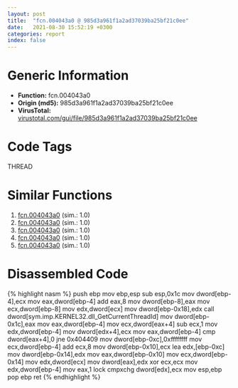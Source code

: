 ```yaml
---
layout: post
title:  "fcn.004043a0 @ 985d3a961f1a2ad37039ba25bf21c0ee"
date:   2021-08-30 15:52:19 +0300
categories: report
index: false
---
```


# Generic Information
- **Function:** fcn.004043a0
- **Origin (md5):** 985d3a961f1a2ad37039ba25bf21c0ee
- **VirusTotal:** [virustotal.com/gui/file/985d3a961f1a2ad37039ba25bf21c0ee][virustotal_ref]

# Code Tags
<span class="tag" id="THREAD">THREAD</span>


# Similar Functions

1. [fcn.004043a0][similar_1_ref] (sim.: 1.0)
2. [fcn.004043a0][similar_2_ref] (sim.: 1.0)
3. [fcn.004043a0][similar_3_ref] (sim.: 1.0)
4. [fcn.004043a0][similar_4_ref] (sim.: 1.0)
5. [fcn.004043a0][similar_5_ref] (sim.: 1.0)


# Disassembled Code

{% highlight nasm %}
push ebp
mov ebp,esp
sub esp,0x1c
mov dword[ebp-4],ecx
mov eax,dword[ebp-4]
add eax,8
mov dword[ebp-8],eax
mov ecx,dword[ebp-8]
mov edx,dword[ecx]
mov dword[ebp-0x18],edx
call dword[sym.imp.KERNEL32.dll_GetCurrentThreadId]
mov dword[ebp-0x1c],eax
mov eax,dword[ebp-4]
mov ecx,dword[eax+4]
sub ecx,1
mov edx,dword[ebp-4]
mov dword[edx+4],ecx
mov eax,dword[ebp-4]
cmp dword[eax+4],0
jne 0x404409
mov dword[ebp-0xc],0xffffffff
mov ecx,dword[ebp-4]
add ecx,8
mov dword[ebp-0x10],ecx
lea edx,[ebp-0xc]
mov dword[ebp-0x14],edx
mov eax,dword[ebp-0x10]
mov ecx,dword[ebp-0x14]
mov edx,dword[ecx]
mov dword[eax],edx
xor ecx,ecx
mov edx,dword[ebp-4]
mov eax,1
lock cmpxchg dword[edx],ecx
mov esp,ebp
pop ebp
ret 
{% endhighlight %}


[similar_1_ref]: /report/fcn.004043a0@85327cee9b13449c96152f8638d5b786
[similar_2_ref]: /report/fcn.004043a0@f15c5145f0b4df3aa8e95c7ffa3675c1
[similar_3_ref]: /report/fcn.004043a0@147f6956cfadd9d35bc2265a45cb0602
[similar_4_ref]: /report/fcn.004043a0@3251b74aa4901941caaf1ad2f42c6be4
[similar_5_ref]: /report/fcn.004043a0@5036c35d203e41a1d384fa552f8d764c
[virustotal_ref]: https://www.virustotal.com/gui/file/985d3a961f1a2ad37039ba25bf21c0ee